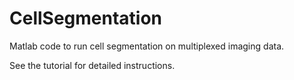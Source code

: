 # CellSegmentation
Matlab code to run cell segmentation on multiplexed imaging data. 

See the tutorial for detailed instructions.
